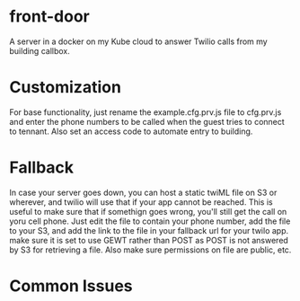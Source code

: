 # front-door
A server in a docker on my Kube cloud to answer Twilio calls from my building callbox.

# Customization
For base functionality, just rename the example.cfg.prv.js file to cfg.prv.js and enter the phone numbers to be called when the guest tries to connect to tennant. Also set an access code to automate entry to building.


# Fallback
In case your server goes down, you can host a static twiML file on S3 or wherever, and twilio will use that if your app cannot be reached.  This is useful to make sure that if somethign goes wrong, you'll still get the call on yoru cell phone.  Just edit the file to contain your phone number, add the file to your S3, and add the link to the file in your fallback url for your twilo app.  make sure it is set to use GEWT rather than POST as POST is not answered by S3 for retrieving a file.  Also make sure permissions on file are public, etc.


# Common Issues

